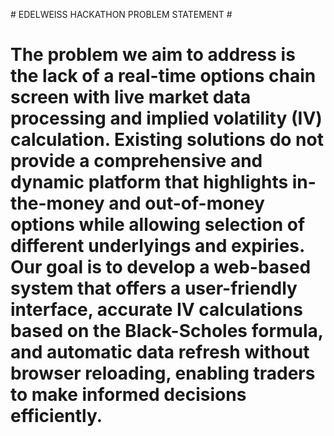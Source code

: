 #   EDELWEISS HACKATHON PROBLEM STATEMENT
 # 
 
# The problem we aim to address is the lack of a real-time options chain screen with live market data processing and implied volatility (IV) calculation. Existing solutions do not provide a comprehensive and dynamic platform that highlights in-the-money and out-of-money options while allowing selection of different underlyings and expiries. Our goal is to develop a web-based system that offers a user-friendly interface, accurate IV calculations based on the Black-Scholes formula, and automatic data refresh without browser reloading, enabling traders to make informed decisions efficiently.
